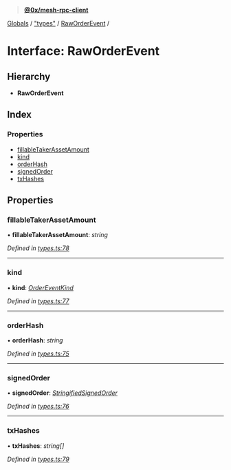 > **[@0x/mesh-rpc-client](../README.md)**

[Globals](../globals.md) / ["types"](../modules/_types_.md) / [RawOrderEvent](_types_.raworderevent.md) /

# Interface: RawOrderEvent

## Hierarchy

* **RawOrderEvent**

## Index

### Properties

* [fillableTakerAssetAmount](_types_.raworderevent.md#fillabletakerassetamount)
* [kind](_types_.raworderevent.md#kind)
* [orderHash](_types_.raworderevent.md#orderhash)
* [signedOrder](_types_.raworderevent.md#signedorder)
* [txHashes](_types_.raworderevent.md#txhashes)

## Properties

###  fillableTakerAssetAmount

• **fillableTakerAssetAmount**: *string*

*Defined in [types.ts:78](https://github.com/0xProject/0x-mesh/blob/32339c4/rpc/clients/typescript/src/types.ts#L78)*

___

###  kind

• **kind**: *[OrderEventKind](../enums/_types_.ordereventkind.md)*

*Defined in [types.ts:77](https://github.com/0xProject/0x-mesh/blob/32339c4/rpc/clients/typescript/src/types.ts#L77)*

___

###  orderHash

• **orderHash**: *string*

*Defined in [types.ts:75](https://github.com/0xProject/0x-mesh/blob/32339c4/rpc/clients/typescript/src/types.ts#L75)*

___

###  signedOrder

• **signedOrder**: *[StringifiedSignedOrder](_types_.stringifiedsignedorder.md)*

*Defined in [types.ts:76](https://github.com/0xProject/0x-mesh/blob/32339c4/rpc/clients/typescript/src/types.ts#L76)*

___

###  txHashes

• **txHashes**: *string[]*

*Defined in [types.ts:79](https://github.com/0xProject/0x-mesh/blob/32339c4/rpc/clients/typescript/src/types.ts#L79)*